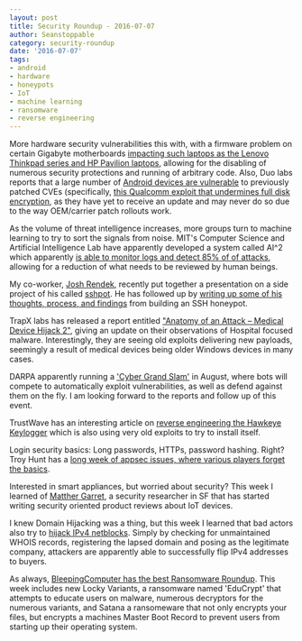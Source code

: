 ```yaml
---
layout: post
title: Security Roundup - 2016-07-07
author: Seanstoppable
category: security-roundup
date: '2016-07-07'
tags:
- android
- hardware
- honeypots
- IoT
- machine learning
- ransomware
- reverse engineering
---
```


More hardware security vulnerabilities this with, with a firmware problem on certain Gigabyte motherboards [impacting such laptops as the Lenovo Thinkpad series and HP Pavilion laptops](https://threatpost.com/scope-of-thinkpwn-uefi-zero-day-expands/119027/), allowing for the disabling of numerous security protections and running of arbitrary code. Also, Duo labs reports that a large number of [Android devices are vulnerable](https://duo.com/blog/thirty-percent-of-android-devices-susceptible-to-24-critical-vulnerabilities) to previously patched CVEs (specifically, [this Qualcomm exploit that undermines full disk encryption](https://bits-please.blogspot.com/2016/06/extracting-qualcomms-keymaster-keys.html), as they have yet to receive an update and may never do so due to the way OEM/carrier patch rollouts work.

As the volume of threat intelligence increases, more groups turn to machine learning to try to sort the signals from noise. MIT's Computer Science and Artificial Intelligence Lab have apparently developed a system called AI^2 which apparently [is able to monitor logs and detect 85% of of attacks](https://techcrunch.com/2016/07/01/exploiting-machine-learning-in-cybersecurity/), allowing for a reduction of what needs to be reviewed by human beings.

My co-worker, [Josh Rendek](https://github.com/joshrendek), recently put together a presentation on a side project of his called [sshpot](https://sshpot.com). He has followed up by [writing up some of his thoughts, process, and findings](https://joshrendek.com/2016/06/building-honeypots-and-analyzing-linux-malware/) from building an SSH honeypot.

TrapX labs has released a report entitled ["Anatomy of an Attack – Medical Device Hijack 2"](http://trapx.com/trapx-labs-discovers-new-medical-hijack-attacks-targeting-hospital-devices-2/), giving an update on their observations of Hospital focused malware. Interestingly, they are seeing old exploits delivering new payloads, seemingly a result of medical devices being older Windows devices in many cases.

DARPA apparently running a ['Cyber Grand Slam'](http://www.wired.com/2016/07/__trashed-19/) in August, where bots will compete to automatically exploit vulnerabilities, as well as defend against them on the fly. I am looking forward to the reports and follow up of this event.

TrustWave has an interesting article on [reverse engineering the Hawkeye Keylogger](https://www.trustwave.com/Resources/SpiderLabs-Blog/How-I-Cracked-a-Keylogger-and-Ended-Up-in-Someone-s-Inbox/) which is also using very old exploits to try to install itself.

Login security basics: Long passwords, HTTPs, password hashing. Right? Troy Hunt has a [long week of appsec issues, where various players forget the basics](https://www.troyhunt.com/security-insanity-how-we-keep-failing-at-the-basics/).

Interested in smart appliances, but worried about security? This week I learned of [Matther Garret](https://www.amazon.com/gp/pdp/profile/A2GFJ3D17SCEOX/ref=cm_cr_rdp_pdp), a security researcher in SF that has started writing security oriented product reviews about IoT devices.

I knew Domain Hijacking was a thing, but this week I learned that bad actors also try to [hijack IPv4 netblocks](https://www.schneier.com/blog/archives/2016/06/fraudsters_are_.html). Simply by checking for unmaintained WHOIS records, registering the lapsed domain and posing as the legitimate company, attackers are apparently able to successfully flip IPv4 addresses to buyers.

As always, [BleepingComputer has the best Ransomware Roundup](http://www.bleepingcomputer.com/news/security/the-week-in-ransomware-july-1-2016-bart-wildfire-locky-and-more/). This week includes new Locky Variants, a ransomware named 'EduCrypt' that attempts to educate users on malware, numerous decryptors for the numerous variants, and Satana a ransomeware that not only encrypts your files, but encrypts a machines Master Boot Record to prevent users from starting up their operating system.
